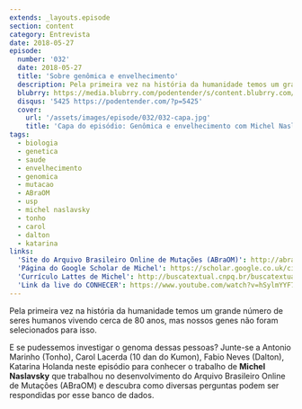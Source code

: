 ```yaml
---
extends: _layouts.episode
section: content
category: Entrevista
date: 2018-05-27
episode:
  number: '032'
  date: 2018-05-27
  title: 'Sobre genômica e envelhecimento'
  description: Pela primeira vez na história da humanidade temos um grande número de seres humanos vivendo cerca de 80 anos, mas nossos genes não foram selecionados para isso. Vamos descobrir como investigar o genoma dessas pessoas. 
  blubrry: https://media.blubrry.com/podentender/s/content.blubrry.com/podentender/PODEntender_32.mp3
  disqus: '5425 https://podentender.com/?p=5425'
  cover:
    url: '/assets/images/episode/032/032-capa.jpg'
    title: 'Capa do episódio: Genômica e envelhecimento com Michel Naslavsky'
tags:
  - biologia
  - genetica
  - saude
  - envelhecimento
  - genomica
  - mutacao
  - ABraOM
  - usp
  - michel naslavsky
  - tonho
  - carol
  - dalton
  - katarina
links:
  'Site do Arquivo Brasileiro Online de Mutações (ABraOM)': http://abraom.ib.usp.br/
  'Página do Google Scholar de Michel': https://scholar.google.co.uk/citations?user=Lnkb1SUAAAAJ&hl=en
  'Currículo Lattes de Michel': http://buscatextual.cnpq.br/buscatextual/visualizacv.do?id=K4236507U6
  'Link da live do CONHECER': https://www.youtube.com/watch?v=hSylmYYF73U
---
```

Pela primeira vez na história da humanidade temos um grande número de seres humanos vivendo
cerca de 80 anos, mas nossos genes não foram selecionados para isso.

E se pudessemos investigar o genoma dessas pessoas? Junte-se a Antonio Marinho (Tonho),
Carol Lacerda (10 dan do Kumon), Fabio Neves (Dalton), Katarina Holanda neste episódio
para conhecer o trabalho de **Michel Naslavsky** que trabalhou no desenvolvimento do
Arquivo Brasileiro Online de Mutações (ABraOM) e descubra como diversas perguntas podem
ser respondidas por esse banco de dados.
